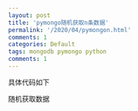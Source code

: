 ```yaml
---
layout: post
title: 'pymongo随机获取n条数据'
permalink: '/2020/04/pymongon.html'
comments: 1
categories: Default
tags: mongodb pymongo python
comments: 1
---
```

具体代码如下  

<script src="https://gist.github.com/napoler/a84c33a277b8d683ec709767d47cd83a.js"></script>

  
  
随机获取数据  
  